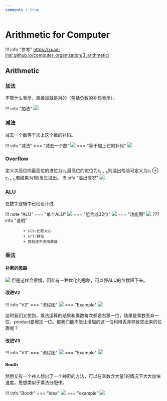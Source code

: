 ```yaml
---
comments : true
---
```

# Arithmetic for Computer

!!! info "参考"
    https://xuan-insr.github.io/computer_organization/3_arithmetic/

## Arithmetic

### 加法

不管什么表示，直接加就是对的（包括负数的补码表示）。

!!! info "加法"
    ![](../../image/p56.png)
### 减法

减去一个数等于加上这个数的补码。

!!! info "减法"
    === "减去一个数"
        ![](../../image/p57.png)
    === "等于加上它的补码"
        ![](../../image/p58.png)

### Overflow

定义次高位向最高位的进位为$c_i$,最高位的进位为$c_{i+1}$,则溢出检验可定义为$c_i \oplus c_{i+1}$,若结果为1则发生溢出。
!!! info "溢出情况"
    ![](../../image/p59.png)

### ALU

在数字逻辑中已经设计过

!!! note "ALU"
    === "单个ALU"
        ![](../../image/p60.png)
    === "组合成32位"
        ![](../../image/p61.png)
    === "功能图"
        ![](../../image/p62.png)
        ??? info "说明"

            + slt:比较大小
            + srl:移位
            + 目前还不支持非或

### 乘法

#### 朴素的思路

![](../../image/p63.png)
但是这样会很慢，因此有一种优化的思路，可以将ALU的位数降下来。

#### 改进V2

!!! info "V2"
    === "流程图"
        ![](../../image/p64.png)
    === "Example"
        ![](../../image/p65.png)

这时我们又想到，乘法运算的结果和乘数每次都要右移一位，结果是乘数丢弃一位，product要增加一位。那我们能不能让增加的这一位利用丢弃导致空出来的位置呢？

#### 改进V3

!!! info "V3"
    === "流程图"
        ![](../../image/p66.png)
    === "Example"
        ![](../../image/p67.png)

#### Booth

然后又有一个神人想出了一个神奇的方法，可以在乘数含大量1的情况下大大加快速度，思想类似于乘法分配律。

!!! info "Booth"
    === "idea"
        ![](../../image/p68.png)
    === "example"
        ![](../../image/p69.png)
